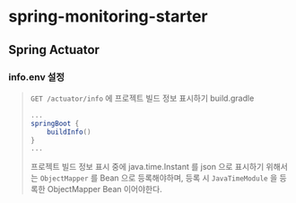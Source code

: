 # spring-monitoring-starter

## Spring Actuator
### info.env 설정
> `GET /actuator/info` 에 프로젝트 빌드 정보 표시하기
> build.gradle
> ```groovy
> ...
> springBoot {
>     buildInfo()
> }
> ...
> ```
> 프로젝트 빌드 정보 표시 중에 java.time.Instant 를 json 으로 표시하기 위해서는 `ObjectMapper` 를 Bean 으로 등록해야하며, 등록 시
> `JavaTimeModule` 을 등록한 ObjectMapper Bean 이어야한다.  
